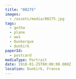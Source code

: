 ```yaml
---
title: "00275"
images:
  - /assets/media/00275.jpg
tags:
  - gotha
  - plane
  - ww1
  - Dunkerque
  - dunkirk
paperId:
  - postcard
mediaType: Portrait
date: 1918-01-25T00:00:00.000Z
location: Dunkirk, France
---
```


